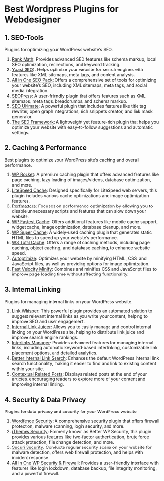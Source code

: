 # Best Wordpress Plugins for Webdesigner

## 1. SEO-Tools

Plugins for optimizing your WordPress website’s SEO.

1.	[Rank Math](https://wordpress.org/plugins/seo-by-rank-math/): Provides advanced SEO features like schema markup, local SEO optimization, redirections, and keyword tracking.
2.	[Yoast SEO](https://wordpress.org/plugins/wordpress-seo/)): Helps optimize your website for search engines with features like XML sitemaps, meta tags, and content analysis.
3.	[All in One SEO Pack](https://wordpress.org/plugins/all-in-one-seo-pack/): Offers a comprehensive set of tools for optimizing your website’s SEO, including XML sitemaps, meta tags, and social media integration.
4.	[SEOPress](https://wordpress.org/plugins/wp-seopress/): A user-friendly plugin that offers features such as XML sitemaps, meta tags, breadcrumbs, and schema markup.
5.	[SEO Ultimate](https://wordpress.org/plugins/seo-ultimate/): A powerful plugin that includes features like title tag rewriter, open graph integrations, rich snippets creator, and link mask generator.
6.	[The SEO Framework](https://wordpress.org/plugins/autodescription/): A lightweight yet feature-rich plugin that helps you optimize your website with easy-to-follow suggestions and automatic settings.

## 2. Caching & Performance

Best plugins to optimize your WordPress site’s caching and overall performance.

1.	[WP Rocket](https://wp-rocket.me/): A premium caching plugin that offers advanced features like page caching, lazy loading of images/videos, database optimization, and more.
2.	[LiteSpeed Cache](https://www.litespeedtech.com/products/cache-plugins/wordpress-acceleration): Designed specifically for LiteSpeed web servers, this plugin includes various cache optimizations and image optimization features.
3.	[Perfmatters](https://perfmatters.io/): Focuses on performance optimization by allowing you to disable unnecessary scripts and features that can slow down your website.
4.	[WP Fastest Cache](https://www.wpfastestcache.com/): Offers additional features like mobile cache support, widget cache, image optimization, database cleanup, and more.
5.	[WP Super Cache](https://wordpress.org/plugins/wp-super-cache/): A widely-used caching plugin that generates static HTML files to speed up your website’s performance.
6.	[W3 Total Cache](https://wordpress.org/plugins/w3-total-cache/): Offers a range of caching methods, including page caching, object caching, and database caching, to enhance website speed.
7.	[Autoptimize](https://wordpress.org/plugins/autoptimize/): Optimizes your website by minifying HTML, CSS, and JavaScript files, as well as providing options for image optimization.
8.	[Fast Velocity Minify](https://wordpress.org/plugins/fast-velocity-minify/): Combines and minifies CSS and JavaScript files to improve page loading time without affecting functionality.

## 3. Internal Linking

Plugins for managing internal links on your WordPress website.

1. [Link Whisper](https://linkwhisper.com/): This powerful plugin provides an automated solution to suggest relevant internal links as you write your content, helping to improve SEO and user engagement.
2.	[Internal Link Juicer](https://wordpress.org/plugins/search/internal-link-juicer/): Allows you to easily manage and control internal linking on your WordPress site, helping to distribute link juice and improve search engine rankings.
3.	[Interlinks Manager](https://codecanyon.net/item/interlinks-manager/): Provides advanced features for managing internal links, including automatic keyword-based interlinking, customizable link placement options, and detailed analytics.
4.	[Better Internal Link Search](https://wordpress.org/plugins/better-internal-link-search/): Enhances the default WordPress internal link search functionality, making it easier to find and link to existing content within your site.
5.	[Contextual Related Posts](https://wordpress.org/plugins/contextual-related-posts/): Displays related posts at the end of your articles, encouraging readers to explore more of your content and improving internal linking.

## 4. Security & Data Privacy

Plugins for data privacy and security for your WordPress website.

1.	[Wordfence Security](https://www.wordfence.com/): A comprehensive security plugin that offers firewall protection, malware scanning, login security, and more.
2.	[iThemes Security](https://ithemes.com/security/): Formerly known as Better WP Security, this plugin provides various features like two-factor authentication, brute force attack protection, file change detection, and more.
3.	[Sucuri Security](https://de.wordpress.org/plugins/sucuri-scanner/): Conducts regular security scans on your website for malware detection, offers web firewall protection, and helps with incident response.
4.	[All In One WP Security & Firewall](https://aiosplugin.com/): Provides a user-friendly interface with features like login lockdown, database backup, file integrity monitoring, and a powerful firewall.

